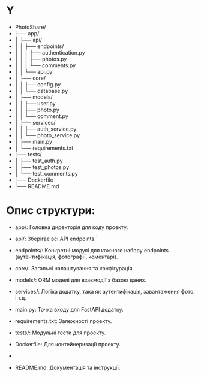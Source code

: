# Y
* PhotoShare/
* ├── app/
* │   ├── api/
* │   │   ├── endpoints/
* │   │   │   ├── authentication.py
* │   │   │   ├── photos.py
* │   │   │   └── comments.py
* │   │   └── api.py
* │   ├── core/
* │   │   ├── config.py
* │   │   └── database.py
* │   ├── models/
* │   │   ├── user.py
* │   │   ├── photo.py
* │   │   └── comment.py
* │   ├── services/
* │   │   ├── auth_service.py
* │   │   └── photo_service.py
* │   ├── main.py
* │   └── requirements.txt
* ├── tests/
* │   ├── test_auth.py
* │   ├── test_photos.py
* │   └── test_comments.py
* ├── Dockerfile
* └── README.md


# Опис структури:

* app/: Головна директорія для коду проекту.
* api/: Зберігає всі API endpoints.`
* endpoints/: Конкретні модулі для кожного набору endpoints (аутентифікація, фотографії, коментарі).
* core/: Загальні налаштування та конфігурація.
* models/: ORM моделі для взаємодії з базою даних.
* services/: Логіка додатку, така як аутентифікація, завантаження фото, і т.д.
* main.py: Точка входу для FastAPI додатку.
* requirements.txt: Залежності проекту.
* tests/: Модульні тести для проекту.

* Dockerfile: Для контейнеризації проекту.
* 
* README.md: Документація та інструкції.